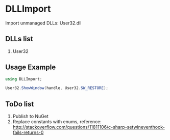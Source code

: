 # DLLImport

Import unmanaged DLLs: User32.dll


## DLLs list

1. User32


## Usage Example

```C#
using DLLImport;

User32.ShowWindow(handle, User32.SW_RESTORE);
```


## ToDo list

1. Publish to NuGet
2. Replace constants with enums, reference: http://stackoverflow.com/questions/11811106/c-sharp-setwineventhook-fails-returns-0

